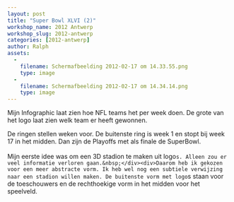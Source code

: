 ```yaml
---
layout: post
title: "Super Bowl XLVI (2)"
workshop_name: 2012 Antwerp
workshop_slug: 2012-antwerp
categories: [2012-antwerp]
author: Ralph 
assets:
  -
    filename: Schermafbeelding 2012-02-17 om 14.33.55.png
    type: image
  -
    filename: Schermafbeelding 2012-02-17 om 14.34.14.png
    type: image
---
```

Mijn Infographic laat zien hoe NFL teams het per week doen. De grote van het logo laat zien welk team er heeft gewonnen.<div>De ringen stellen weken voor. De buitenste ring is week 1 en stopt bij week 17 in het midden. Dan zijn de Playoffs met als finale de SuperBowl.</div><div><br /></div><div>Mijn eerste idee was om een 3D stadion te maken uit logo`s. Alleen zou er veel informatie verloren gaan.&nbsp;</div><div>Daarom heb ik gekozen voor een meer abstracte vorm. Ik heb wel nog een subtiele verwijzing naar een stadion willen maken. De buitenste vorm met logo`s staan voor de toeschouwers en de rechthoekige vorm in het midden voor het speelveld.</div>
